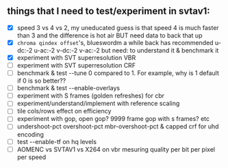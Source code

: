## things that I need to test/experiment in svtav1:

- [X] speed 3 vs 4 vs 2, my uneducated guess is that speed 4 is much faster than 3 and the difference is hot air BUT
  need data to back that up
- [X] `chroma qindex offset`'s, blueswordm a while back has recommended u-dc:-2 u-ac:-2 v-dc:-2 v-ac:-2 but need: to
  understand it & benchmark it
- [X] experiment with SVT superresolution VBR
- [ ] experiment with SVT superresolution CRF
- [ ] benchmark & test --tune 0 compared to 1. For example, why is 1 default if 0 is so better??
- [ ] benchmark & test --enable-overlays
- [ ] experiment with S frames (golden refreshes) for cbr
- [ ] experiment/understand/implement with reference scaling
- [ ] tile cols/rows effect on efficiency
- [ ] experiment with gop, open gop? 9999 frame gop with s frames? etc
- [ ] undershoot-pct overshoot-pct mbr-overshoot-pct & capped crf for uhd encoding
- [ ] test --enable-tf on hq levels
- [ ] AOMENC vs SVTAV1 vs X264 on vbr mesuring quality per bit per pixel per speed